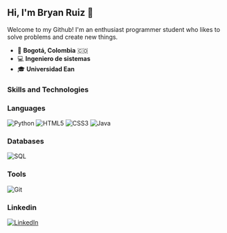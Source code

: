## Hi, I'm Bryan Ruiz 👋

Welcome to my Github! I'm an enthusiast programmer student who likes to solve problems and create new things.

- :round_pushpin: **Bogotá, Colombia** 🇨🇴
- :computer: **Ingeniero de sistemas**
- :mortar_board: **Universidad Ean**

### Skills and Technologies

### Languages

![Python](https://img.shields.io/badge/Python-3776AB?style=for-the-badge&logo=python&logoColor=white)
![HTML5](https://img.shields.io/badge/HTML5-E34F26?style=for-the-badge&logo=html5&logoColor=white)
![CSS3](https://img.shields.io/badge/CSS3-1572B6?style=for-the-badge&logo=css3&logoColor=white)
![Java](https://img.shields.io/badge/Java-ED8B00?style=for-the-badge&logo=openjdk&logoColor=white)

### Databases

![SQL](https://img.shields.io/badge/SQL-316192?style=for-the-badge&logo=postgresql&logoColor=white)

### Tools

![Git](https://img.shields.io/badge/Git-F05032?style=for-the-badge&logo=git&logoColor=white)

### Linkedin
[![LinkedIn](https://img.shields.io/badge/LinkedIn-0077B5?style=for-the-badge&logo=linkedin&logoColor=white)](https://www.linkedin.com/in/bryan-ruiz-hernandez-06635a2b0/)